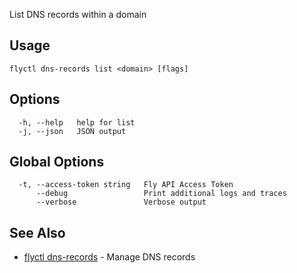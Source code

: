 List DNS records within a domain

## Usage
~~~
flyctl dns-records list <domain> [flags]
~~~

## Options

~~~
  -h, --help   help for list
  -j, --json   JSON output
~~~

## Global Options

~~~
  -t, --access-token string   Fly API Access Token
      --debug                 Print additional logs and traces
      --verbose               Verbose output
~~~

## See Also

* [flyctl dns-records](/docs/flyctl/dns-records/)	 - Manage DNS records

